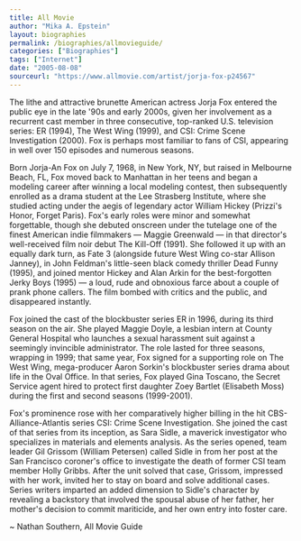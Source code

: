 ```yaml
---
title: All Movie
author: "Mika A. Epstein"
layout: biographies
permalink: /biographies/allmovieguide/
categories: ["Biographies"]
tags: ["Internet"]
date: "2005-08-08"
sourceurl: "https://www.allmovie.com/artist/jorja-fox-p24567"
---
```


The lithe and attractive brunette American actress Jorja Fox entered the public eye in the late '90s and early 2000s, given her involvement as a recurrent cast member in three consecutive, top-ranked U.S. television series: ER (1994), The West Wing (1999), and CSI: Crime Scene Investigation (2000). Fox is perhaps most familiar to fans of CSI, appearing in well over 150 episodes and numerous seasons.

Born Jorja-An Fox on July 7, 1968, in New York, NY, but raised in Melbourne Beach, FL, Fox moved back to Manhattan in her teens and began a modeling career after winning a local modeling contest, then subsequently enrolled as a drama student at the Lee Strasberg Institute, where she studied acting under the aegis of legendary actor William Hickey (Prizzi's Honor, Forget Paris). Fox's early roles were minor and somewhat forgettable, though she debuted onscreen under the tutelage one of the finest American indie filmmakers &#8212; Maggie Greenwald &#8212; in that director's well-received film noir debut The Kill-Off (1991). She followed it up with an equally dark turn, as Fate 3 (alongside future West Wing co-star Allison Janney), in John Feldman's little-seen black comedy thriller Dead Funny (1995), and joined mentor Hickey and Alan Arkin for the best-forgotten Jerky Boys (1995) &#8212; a loud, rude and obnoxious farce about a couple of prank phone callers. The film bombed with critics and the public, and disappeared instantly.

Fox joined the cast of the blockbuster series ER in 1996, during its third season on the air. She played Maggie Doyle, a lesbian intern at County General Hospital who launches a sexual harassment suit against a seemingly invincible administrator. The role lasted for three seasons, wrapping in 1999; that same year, Fox signed for a supporting role on The West Wing, mega-producer Aaron Sorkin's blockbuster series drama about life in the Oval Office. In that series, Fox played Gina Toscano, the Secret Service agent hired to protect first daughter Zoey Bartlet (Elisabeth Moss) during the first and second seasons (1999-2001).

Fox's prominence rose with her comparatively higher billing in the hit CBS-Alliance-Atlantis series CSI: Crime Scene Investigation. She joined the cast of that series from its inception, as Sara Sidle, a maverick investigator who specializes in materials and elements analysis. As the series opened, team leader Gil Grissom (William Petersen) called Sidle in from her post at the San Francisco coroner's office to investigate the death of former CSI team member Holly Gribbs. After the unit solved that case, Grissom, impressed with her work, invited her to stay on board and solve additional cases. Series writers imparted an added dimension to Sidle's character by revealing a backstory that involved the spousal abuse of her father, her mother's decision to commit mariticide, and her own entry into foster care.

~ Nathan Southern, All Movie Guide
